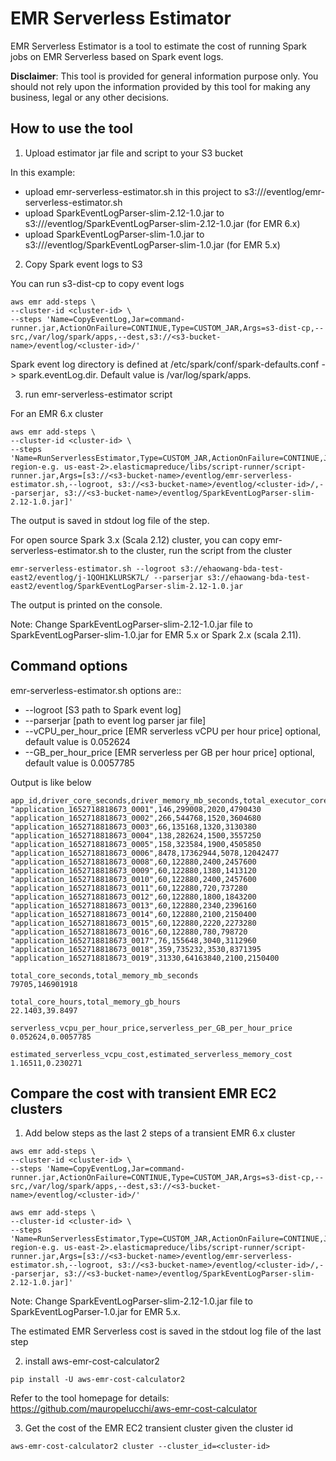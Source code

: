 # EMR Serverless Estimator

EMR Serverless Estimator is a tool to estimate the cost of running Spark jobs on EMR Serverless based on Spark event logs.

**Disclaimer**: This tool is provided for general information purpose only. You should not rely upon the information provided by this tool for making any business, legal or any other decisions. 

## How to use the tool
1. Upload estimator jar file and script to your S3 bucket

In this example:

* upload emr-serverless-estimator.sh in this project to s3://<s3-bucket-name>/eventlog/emr-serverless-estimator.sh
* upload SparkEventLogParser-slim-2.12-1.0.jar to s3://<s3-bucket-name>/eventlog/SparkEventLogParser-slim-2.12-1.0.jar (for EMR 6.x)
* upload SparkEventLogParser-slim-1.0.jar to s3://<s3-bucket-name>/eventlog/SparkEventLogParser-slim-1.0.jar (for EMR 5.x)

2. Copy Spark event logs to S3

You can run s3-dist-cp to copy event logs

```
aws emr add-steps \
--cluster-id <cluster-id> \
--steps 'Name=CopyEventLog,Jar=command-runner.jar,ActionOnFailure=CONTINUE,Type=CUSTOM_JAR,Args=s3-dist-cp,--src,/var/log/spark/apps,--dest,s3://<s3-bucket-name>/eventlog/<cluster-id>/'
```

Spark event log directory is defined at /etc/spark/conf/spark-defaults.conf -> spark.eventLog.dir. Default value is /var/log/spark/apps.

3. run emr-serverless-estimator script 

For an EMR 6.x cluster
```
aws emr add-steps \
--cluster-id <cluster-id> \
--steps 'Name=RunServerlessEstimator,Type=CUSTOM_JAR,ActionOnFailure=CONTINUE,Jar=s3://<cluster-region-e.g. us-east-2>.elasticmapreduce/libs/script-runner/script-runner.jar,Args=[s3://<s3-bucket-name>/eventlog/emr-serverless-estimator.sh,--logroot, s3://<s3-bucket-name>/eventlog/<cluster-id>/,--parserjar, s3://<s3-bucket-name>/eventlog/SparkEventLogParser-slim-2.12-1.0.jar]'
```
The output is saved in stdout log file of the step.

For open source Spark 3.x (Scala 2.12) cluster, you can copy emr-serverless-estimator.sh to the cluster, run the script from the cluster

```
emr-serverless-estimator.sh --logroot s3://ehaowang-bda-test-east2/eventlog/j-1QOH1KLURSK7L/ --parserjar s3://ehaowang-bda-test-east2/eventlog/SparkEventLogParser-slim-2.12-1.0.jar
```
The output is printed on the console.

Note: Change SparkEventLogParser-slim-2.12-1.0.jar file to SparkEventLogParser-slim-1.0.jar for EMR 5.x or Spark 2.x (scala 2.11).

## Command options
emr-serverless-estimator.sh options are:: 

* --logroot  [S3 path to Spark event log]  
* --parserjar [path to event log parser jar file]  
* --vCPU_per_hour_price [EMR serverless vCPU per hour price] optional, default value is 0.052624
* --GB_per_hour_price [EMR serverless per GB per hour price] optional, default value is 0.0057785  

Output is like below
```
app_id,driver_core_seconds,driver_memory_mb_seconds,total_executor_core_seconds,total_executor_memory_mb_seconds
"application_1652718818673_0001",146,299008,2020,4790430
"application_1652718818673_0002",266,544768,1520,3604680
"application_1652718818673_0003",66,135168,1320,3130380
"application_1652718818673_0004",138,282624,1500,3557250
"application_1652718818673_0005",158,323584,1900,4505850
"application_1652718818673_0006",8478,17362944,5078,12042477
"application_1652718818673_0008",60,122880,2400,2457600
"application_1652718818673_0009",60,122880,1380,1413120
"application_1652718818673_0010",60,122880,2400,2457600
"application_1652718818673_0011",60,122880,720,737280
"application_1652718818673_0012",60,122880,1800,1843200
"application_1652718818673_0013",60,122880,2340,2396160
"application_1652718818673_0014",60,122880,2100,2150400
"application_1652718818673_0015",60,122880,2220,2273280
"application_1652718818673_0016",60,122880,780,798720
"application_1652718818673_0017",76,155648,3040,3112960
"application_1652718818673_0018",359,735232,3530,8371395
"application_1652718818673_0019",31330,64163840,2100,2150400
 
total_core_seconds,total_memory_mb_seconds
79705,146901918
 
total_core_hours,total_memory_gb_hours
22.1403,39.8497
 
serverless_vcpu_per_hour_price,serverless_per_GB_per_hour_price
0.052624,0.0057785
 
estimated_serverless_vcpu_cost,estimated_serverless_memory_cost
1.16511,0.230271
```

## Compare the cost with transient EMR EC2 clusters

1. Add below steps as the last 2 steps of a transient EMR 6.x cluster  
```
aws emr add-steps \
--cluster-id <cluster-id> \
--steps 'Name=CopyEventLog,Jar=command-runner.jar,ActionOnFailure=CONTINUE,Type=CUSTOM_JAR,Args=s3-dist-cp,--src,/var/log/spark/apps,--dest,s3://<s3-bucket-name>/eventlog/<cluster-id>/'

aws emr add-steps \
--cluster-id <cluster-id> \
--steps 'Name=RunServerlessEstimator,Type=CUSTOM_JAR,ActionOnFailure=CONTINUE,Jar=s3://<cluster-region-e.g. us-east-2>.elasticmapreduce/libs/script-runner/script-runner.jar,Args=[s3://<s3-bucket-name>/eventlog/emr-serverless-estimator.sh,--logroot, s3://<s3-bucket-name>/eventlog/<cluster-id>/,--parserjar, s3://<s3-bucket-name>/eventlog/SparkEventLogParser-slim-2.12-1.0.jar]'
```
Note: Change SparkEventLogParser-slim-2.12-1.0.jar file to SparkEventLogParser-1.0.jar for EMR 5.x.

The estimated EMR Serverless cost is saved in the stdout log file of the last step

2. install aws-emr-cost-calculator2 

```
pip install -U aws-emr-cost-calculator2
```
Refer to the tool homepage for details:  https://github.com/mauropelucchi/aws-emr-cost-calculator


3. Get the cost of the EMR EC2 transient cluster given the cluster id

```
aws-emr-cost-calculator2 cluster --cluster_id=<cluster-id>
```